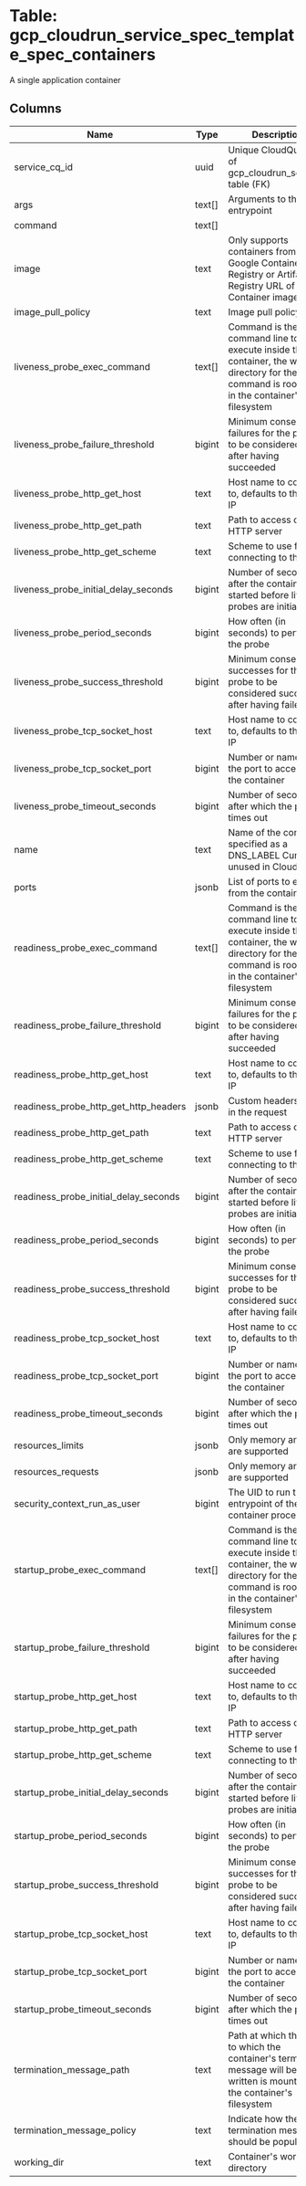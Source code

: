 
# Table: gcp_cloudrun_service_spec_template_spec_containers
A single application container
## Columns
| Name        | Type           | Description  |
| ------------- | ------------- | -----  |
|service_cq_id|uuid|Unique CloudQuery ID of gcp_cloudrun_services table (FK)|
|args|text[]|Arguments to the entrypoint|
|command|text[]||
|image|text|Only supports containers from Google Container Registry or Artifact Registry URL of the Container image|
|image_pull_policy|text|Image pull policy|
|liveness_probe_exec_command|text[]|Command is the command line to execute inside the container, the working directory for the command is root ('/') in the container's filesystem|
|liveness_probe_failure_threshold|bigint|Minimum consecutive failures for the probe to be considered failed after having succeeded|
|liveness_probe_http_get_host|text|Host name to connect to, defaults to the pod IP|
|liveness_probe_http_get_path|text|Path to access on the HTTP server|
|liveness_probe_http_get_scheme|text|Scheme to use for connecting to the host|
|liveness_probe_initial_delay_seconds|bigint|Number of seconds after the container has started before liveness probes are initiated|
|liveness_probe_period_seconds|bigint|How often (in seconds) to perform the probe|
|liveness_probe_success_threshold|bigint|Minimum consecutive successes for the probe to be considered successful after having failed|
|liveness_probe_tcp_socket_host|text|Host name to connect to, defaults to the pod IP|
|liveness_probe_tcp_socket_port|bigint|Number or name of the port to access on the container|
|liveness_probe_timeout_seconds|bigint|Number of seconds after which the probe times out|
|name|text|Name of the container specified as a DNS_LABEL Currently unused in Cloud Run|
|ports|jsonb|List of ports to expose from the container|
|readiness_probe_exec_command|text[]|Command is the command line to execute inside the container, the working directory for the command is root ('/') in the container's filesystem|
|readiness_probe_failure_threshold|bigint|Minimum consecutive failures for the probe to be considered failed after having succeeded|
|readiness_probe_http_get_host|text|Host name to connect to, defaults to the pod IP|
|readiness_probe_http_get_http_headers|jsonb|Custom headers to set in the request|
|readiness_probe_http_get_path|text|Path to access on the HTTP server|
|readiness_probe_http_get_scheme|text|Scheme to use for connecting to the host|
|readiness_probe_initial_delay_seconds|bigint|Number of seconds after the container has started before liveness probes are initiated|
|readiness_probe_period_seconds|bigint|How often (in seconds) to perform the probe|
|readiness_probe_success_threshold|bigint|Minimum consecutive successes for the probe to be considered successful after having failed|
|readiness_probe_tcp_socket_host|text|Host name to connect to, defaults to the pod IP|
|readiness_probe_tcp_socket_port|bigint|Number or name of the port to access on the container|
|readiness_probe_timeout_seconds|bigint|Number of seconds after which the probe times out|
|resources_limits|jsonb|Only memory and CPU are supported|
|resources_requests|jsonb|Only memory and CPU are supported|
|security_context_run_as_user|bigint|The UID to run the entrypoint of the container process|
|startup_probe_exec_command|text[]|Command is the command line to execute inside the container, the working directory for the command is root ('/') in the container's filesystem|
|startup_probe_failure_threshold|bigint|Minimum consecutive failures for the probe to be considered failed after having succeeded|
|startup_probe_http_get_host|text|Host name to connect to, defaults to the pod IP|
|startup_probe_http_get_path|text|Path to access on the HTTP server|
|startup_probe_http_get_scheme|text|Scheme to use for connecting to the host|
|startup_probe_initial_delay_seconds|bigint|Number of seconds after the container has started before liveness probes are initiated|
|startup_probe_period_seconds|bigint|How often (in seconds) to perform the probe|
|startup_probe_success_threshold|bigint|Minimum consecutive successes for the probe to be considered successful after having failed|
|startup_probe_tcp_socket_host|text|Host name to connect to, defaults to the pod IP|
|startup_probe_tcp_socket_port|bigint|Number or name of the port to access on the container|
|startup_probe_timeout_seconds|bigint|Number of seconds after which the probe times out|
|termination_message_path|text|Path at which the file to which the container's termination message will be written is mounted into the container's filesystem|
|termination_message_policy|text|Indicate how the termination message should be populated|
|working_dir|text|Container's working directory|
